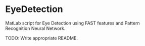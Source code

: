 # EyeDetection
MatLab script for Eye Detection using FAST features and Pattern Recognition Neural Network.

TODO: Write appropriate README.
